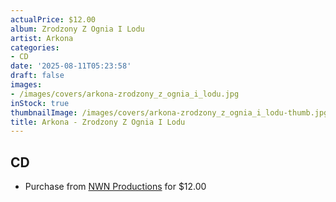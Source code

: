 ```yaml
---
actualPrice: $12.00
album: Zrodzony Z Ognia I Lodu
artist: Arkona
categories:
- CD
date: '2025-08-11T05:23:58'
draft: false
images:
- /images/covers/arkona-zrodzony_z_ognia_i_lodu.jpg
inStock: true
thumbnailImage: /images/covers/arkona-zrodzony_z_ognia_i_lodu-thumb.jpg
title: Arkona - Zrodzony Z Ognia I Lodu
---
```


## CD
* Purchase from [NWN Productions](http://shop.nwnprod.com/index.php?route=product/product&path=93&product_id=55451&sort=pd.name&order=ASC) for $12.00
